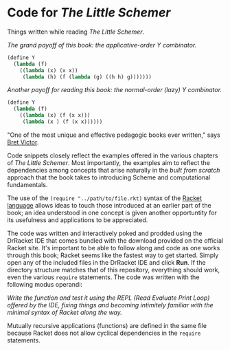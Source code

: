 # Code for *The Little Schemer*

Things written while reading *The Little Schemer*.

*The grand payoff of this book: the applicative-order Y combinator.*
```scheme
(define Y
  (lambda (f)
    ((lambda (x) (x x))
     (lambda (h) (f (lambda (g) ((h h) g)))))))
```

*Another payoff for reading this book: the normal-order (lazy) Y combinator.*
```scheme
(define Y
  (lambda (f)
    ((lambda (x) (f (x x)))
     (lambda (x ) (f (x x))))))
```

"One of the most unique and effective pedagogic books ever written," says [Bret Victor](http://worrydream.com/#!/Links).

Code snippets closely reflect the examples offered in the various chapters of *The Little Schemer*. Most importantly, the examples
aim to reflect the dependencies among concepts that arise naturally in the *built from scratch* approach that the book takes to introducing Scheme and computational fundamentals.

The use of the `(require "../path/to/file.rkt)` syntax of the [Racket language](https://racket-lang.org/) allows ideas to touch those introduced at an earlier part of the book; an idea understood in one concept is given another opportuntity for its usefulness and applications to be appreciated.

The code was written and interactively poked and prodded using the DrRacket IDE that comes bundled with the download provided on the official Racket site. It's important to be able to follow along and code as one works through this book; Racket seems like the fastest way to get started. Simply open any of the included files in the DrRacket IDE and click **Run**. If the directory structure matches that of this repository, everything should work, even the various `require` statements. The code was written with the following modus operandi:

*Write the function and test it using the REPL (Read Evaluate Print Loop) offered by the IDE, fixing things and becoming intimitely familiar with the minimal syntax of Racket along the way.*

Mutually recursive applications (functions) are defined in the same file because Racket does not allow cyclical dependencies in the `require` statements.
